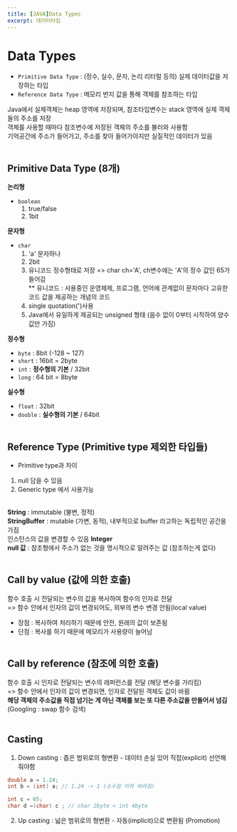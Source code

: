 ```yaml
---
title: [JAVA]Data Types
excerpt: 데이터타입
---
```


# Data Types
- `Primitive Data Type` : (정수, 실수, 문자, 논리 리터럴 등의) 실제 데이터값을 저장하는 타입
- `Reference Data Type` : 메모리 번지 값을 통해 객체를 참조하는 타입

Java에서 실제객체는 heap 영역에 저장되며, 참조타입변수는 stack 영역에 실제 객체들의 주소를 저장  
객체를 사용할 때마다 참조변수에 저장된 객체의 주소를 불러와 사용함  
기억공간에 주소가 들어가고, 주소를 찾아 들어가야지만 실질적인 데이터가 있음 <br/><br/>

## Primitive Data Type (8개)
**논리형**  
- `boolean`  
  1. true/false  
  2. 1bit

**문자형**
- `char`
  1. 'a' 문자하나  
  2. 2bit   
  3. 유니코드 정수형태로 저장 => char ch='A', ch변수에는 'A'의 정수 값인 65가 들어감  
  ** 유니코드 : 사용중인 운영체제, 프로그램, 언어에 관계없이 문자마다 고유한 코드 값을 제공하는 개념의 코드
  4. single quotation(')사용
  5. Java에서 유일하게 제공되는 unsigned 형태 (음수 없이 0부터 시작하여 양수값만 가짐)  

**정수형**
- `byte` : 8bit (-128 ~ 127)
- `short` : 16bit = 2byte
- `int` : **정수형의 기본** / 32bit
- `long` : 64 bit = 8byte

**실수형**
- `float` : 32bit
- `double` : **실수형의 기본** / 64bit <br/><br/>

## Reference Type (Primitive type 제외한 타입들)
- Primitive type과 차이
1. null 담을 수 있음
2. Generic type 에서 사용가능 <br/><br/>

**String** : immutable (불변, 정적)  
**StringBuffer** : mutable (가변, 동적), 내부적으로 buffer 라고하는 독립적인 공간을 가짐  
인스턴스의 값을 변경할 수 있음
**Integer**  
**null 값** : 참조형에서 주소가 없는 것을 명시적으로 알려주는 값 (참조하는게 없다) <br/><br/>

## Call by value (값에 의한 호출)
함수 호출 시 전달되는 변수의 값을 복사하여 함수의 인자로 전달  
=> 함수 안에서 인자의 값이 변경되어도, 외부의 변수 변경 안됨(local value)  
- 장점 : 복사하여 처리하기 때문에 안전, 원래의 값이 보존됨
- 단점 : 복사를 하기 때문에 메모리가 사용량이 늘어남 <br/><br/>

## Call by reference (참조에 의한 호출)
함수 호출 시 인자로 전달되는 변수의 레퍼런스를 전달 (해당 변수를 가리킴)  
=> 함수 안에서 인자의 값이 변경되면, 인자로 전달된 객체도 값이 바뀜  
**해당 객체의 주소값을 직접 넘기는 게 아닌 객체를 보는 또 다른 주소값을 만들어서 넘김**
(Googling : swap 함수 검색) <br/><br/>

## Casting
1. Down casting : 좁은 범위로의 형변환 - 데이터 손실 있어 직접(explicit) 선언해줘야함  
```java
double a = 1.24;
int b = (int) a; // 1.24 -> 1 (소수점 이하 버려짐)  

int c = 65;
char d =(char) c ; // char 2byte < int 4byte
```
2. Up casting : 넓은 범위로의 형변환 - 자동(implicit)으로 변환됨 (Promotion) <br/>
